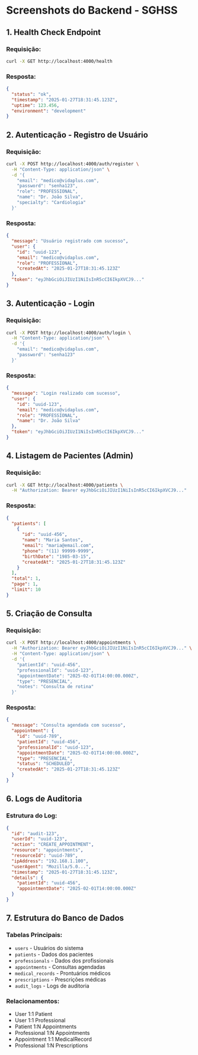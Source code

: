 # Screenshots do Backend - SGHSS

## 1. Health Check Endpoint

### Requisição:
```bash
curl -X GET http://localhost:4000/health
```

### Resposta:
```json
{
  "status": "ok",
  "timestamp": "2025-01-27T18:31:45.123Z",
  "uptime": 123.456,
  "environment": "development"
}
```

## 2. Autenticação - Registro de Usuário

### Requisição:
```bash
curl -X POST http://localhost:4000/auth/register \
  -H "Content-Type: application/json" \
  -d '{
    "email": "medico@vidaplus.com",
    "password": "senha123",
    "role": "PROFESSIONAL",
    "name": "Dr. João Silva",
    "specialty": "Cardiologia"
  }'
```

### Resposta:
```json
{
  "message": "Usuário registrado com sucesso",
  "user": {
    "id": "uuid-123",
    "email": "medico@vidaplus.com",
    "role": "PROFESSIONAL",
    "createdAt": "2025-01-27T18:31:45.123Z"
  },
  "token": "eyJhbGciOiJIUzI1NiIsInR5cCI6IkpXVCJ9..."
}
```

## 3. Autenticação - Login

### Requisição:
```bash
curl -X POST http://localhost:4000/auth/login \
  -H "Content-Type: application/json" \
  -d '{
    "email": "medico@vidaplus.com",
    "password": "senha123"
  }'
```

### Resposta:
```json
{
  "message": "Login realizado com sucesso",
  "user": {
    "id": "uuid-123",
    "email": "medico@vidaplus.com",
    "role": "PROFESSIONAL",
    "name": "Dr. João Silva"
  },
  "token": "eyJhbGciOiJIUzI1NiIsInR5cCI6IkpXVCJ9..."
}
```

## 4. Listagem de Pacientes (Admin)

### Requisição:
```bash
curl -X GET http://localhost:4000/patients \
  -H "Authorization: Bearer eyJhbGciOiJIUzI1NiIsInR5cCI6IkpXVCJ9..."
```

### Resposta:
```json
{
  "patients": [
    {
      "id": "uuid-456",
      "name": "Maria Santos",
      "email": "maria@email.com",
      "phone": "(11) 99999-9999",
      "birthDate": "1985-03-15",
      "createdAt": "2025-01-27T18:31:45.123Z"
    }
  ],
  "total": 1,
  "page": 1,
  "limit": 10
}
```

## 5. Criação de Consulta

### Requisição:
```bash
curl -X POST http://localhost:4000/appointments \
  -H "Authorization: Bearer eyJhbGciOiJIUzI1NiIsInR5cCI6IkpXVCJ9..." \
  -H "Content-Type: application/json" \
  -d '{
    "patientId": "uuid-456",
    "professionalId": "uuid-123",
    "appointmentDate": "2025-02-01T14:00:00.000Z",
    "type": "PRESENCIAL",
    "notes": "Consulta de rotina"
  }'
```

### Resposta:
```json
{
  "message": "Consulta agendada com sucesso",
  "appointment": {
    "id": "uuid-789",
    "patientId": "uuid-456",
    "professionalId": "uuid-123",
    "appointmentDate": "2025-02-01T14:00:00.000Z",
    "type": "PRESENCIAL",
    "status": "SCHEDULED",
    "createdAt": "2025-01-27T18:31:45.123Z"
  }
}
```

## 6. Logs de Auditoria

### Estrutura do Log:
```json
{
  "id": "audit-123",
  "userId": "uuid-123",
  "action": "CREATE_APPOINTMENT",
  "resource": "appointments",
  "resourceId": "uuid-789",
  "ipAddress": "192.168.1.100",
  "userAgent": "Mozilla/5.0...",
  "timestamp": "2025-01-27T18:31:45.123Z",
  "details": {
    "patientId": "uuid-456",
    "appointmentDate": "2025-02-01T14:00:00.000Z"
  }
}
```

## 7. Estrutura do Banco de Dados

### Tabelas Principais:
- `users` - Usuários do sistema
- `patients` - Dados dos pacientes
- `professionals` - Dados dos profissionais
- `appointments` - Consultas agendadas
- `medical_records` - Prontuários médicos
- `prescriptions` - Prescrições médicas
- `audit_logs` - Logs de auditoria

### Relacionamentos:
- User 1:1 Patient
- User 1:1 Professional
- Patient 1:N Appointments
- Professional 1:N Appointments
- Appointment 1:1 MedicalRecord
- Professional 1:N Prescriptions
